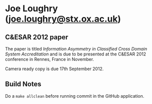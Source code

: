 Joe Loughry (joe.loughry@stx.ox.ac.uk)
===========

C&ESAR 2012 paper
-----------------

The paper is titled *Information Asymmetry in Classified Cross Domain System Accreditation* and is
due to be presented at the C&ESAR 2012 conference in Rennes, France in November.

Camera ready copy is due 17th September 2012.

Build Notes
-----------

Do a `make allclean` before running commit in the GitHub application.

